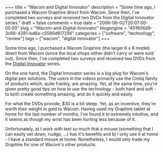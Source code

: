 +++
title = "Wacom and Digital Innovator"
description = "Some time ago, I purchased a Wacom Graphire direct from Wacom.  Since then, I've completed two surveys and received two DVDs from the Digital Innovator series."
draft = false
comments = true
date = "2006-06-02T20:07:00-05:00"
slug = "Wacom-and-Digital-Innovator"
blogengine = "401606d9-3c68-4281-bd6a-c5590d617256"
categories = ["software", "technology", "review"]
tags = ["wacom", "digital innovator"]
+++

<p>
Some time ago, I purchased a Wacom Graphire (the larger 6 x 8 model) direct from Wacom (since the local shops either didn&#39;t carry or were sold out).  Since then, I&#39;ve completed two surveys and received two DVDs from the <a href="http://www.digitalinnovator.com/">Digital Innovator</a> series.<!--more--><!--adsense-->
</p>
<p>
On the one hand, the Digital Innovator series is a big plug for Wacom&#39;s digital pen solutions.  The users in the videos primarily use the Cintiq family of products which, quite frankly, are amazing.  Yet, at the same time, you&#39;re given pretty good tips on how to use the technology - both hard and soft - to both create something amazing, and do it quickly and easily.
</p>
<p>
For what the DVDs provide, $30 is a bit steep.  Yet, as an incentive, they&#39;re worth their weight in gold to Wacom.  Having used my Graphire tablet at home for the last number of months, I&#39;ve found it to extremely intuitive, and it seems as though my wrist has been hurting less because of it.
</p>
<p>
Unfortunately, a) I work with text so much that a mouse (something that I can easily set down, nudge, ...) has it&#39;s benefits and b) I only use it at home - I have a standard mouse at home.  Nonetheless, I would only trade my Graphire for one of Wacom&#39;s other products.
</p>

